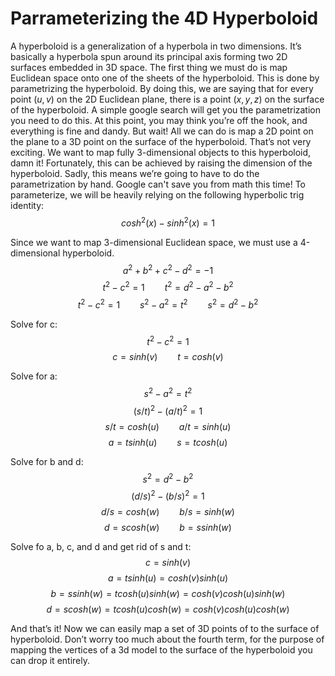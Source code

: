 # Parrameterizing the 4D Hyperboloid

A hyperboloid is a generalization of a hyperbola in two dimensions. It’s basically a hyperbola spun around its principal axis forming two 2D surfaces embedded in 3D space. The first thing we must do is map Euclidean space onto one of the sheets of the hyperboloid. This is done by parametrizing the hyperboloid. By doing this, we are saying that for every point $(u,v)$ on the 2D Euclidean plane, there is a point $(x,y,z)$ on the surface of the hyperboloid. A simple google search will get you the parametrization you need to do this. At this point, you may think you’re off the hook, and everything is fine and dandy. But wait! All we can do is map a 2D point on the plane to a 3D point on the surface of the hyperboloid. That’s not very exciting. We want to map fully 3-dimensional objects to this hyperboloid, damn it!
Fortunately, this can be achieved by raising the dimension of the hyperboloid. Sadly, this means we’re going to have to do the parametrization by hand. Google can't save you from math this time!
To parameterize, we will be heavily relying on the following hyperbolic trig identity:
$${cosh^2(x) - sinh^2(x) = 1}$$

Since we want to map 3-dimensional Euclidean space, we must use a 4-dimensional hyperboloid.
$${a^2 + b^2 + c^2 - d^2 = -1}$$
$${t^2 - c^2 = 1 \qquad t^2 = d^2 - a^2 - b^2}$$
$${t^2 - c^2 = 1 \qquad s^2 - a^2 = t^2 \qquad s^2 = d^2 - b^2}$$

Solve for c:
$${t^2 - c^2 = 1}$$
$${c = sinh(v) \qquad t = cosh(v)}$$

Solve for a:
$${s^2 - a^2 = t^2}$$
$${(s/t)^2 - (a/t)^2 = 1}$$
$${s/t = cosh(u) \qquad a/t = sinh(u)}$$
$${a = tsinh(u) \qquad s = tcosh(u)}$$

Solve for b and d:
$${s^2 = d^2 - b^2}$$
$${(d/s)^2 - (b/s)^2 = 1}$$
$${d/s = cosh(w) \qquad b/s = sinh(w)}$$
$${d = scosh(w) \qquad b = ssinh(w)}$$

Solve fo a, b, c, and d and get rid of s and t:
$${c = sinh(v)}$$
$${a = tsinh(u) = cosh(v)sinh(u)}$$
$${b = ssinh(w) = tcosh(u)sinh(w) = cosh(v)cosh(u)sinh(w)}$$
$${d = scosh(w) = tcosh(u)cosh(w) = cosh(v)cosh(u)cosh(w)}$$

And that’s it! Now we can easily map a set of 3D points of to the surface of hyperboloid. Don’t worry too much about the fourth term, for the purpose of mapping the vertices of a 3d model to the surface of the hyperboloid you can drop it entirely.
